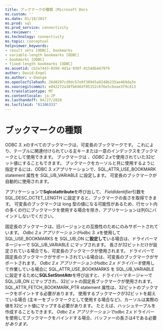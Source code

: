 ```yaml
---
title: ブックマークの種類 |Microsoft Docs
ms.custom: ''
ms.date: 01/19/2017
ms.prod: sql
ms.prod_service: connectivity
ms.reviewer: ''
ms.technology: connectivity
ms.topic: conceptual
helpviewer_keywords:
- result sets [ODBC], bookmarks
- variable-length bookmarks [ODBC]
- bookmarks [ODBC]
- fixed-length bookmarks [ODBC]
ms.assetid: cb2e7443-0260-4d1a-930f-0154db447979
author: David-Engel
ms.author: v-daenge
ms.openlocfilehash: 26d0297cd9dc57e9f30945a9248b235ae469da3e
ms.sourcegitcommit: e042272a38fb646df05152c676e5cbeae3f9cd13
ms.translationtype: MT
ms.contentlocale: ja-JP
ms.lasthandoff: 04/27/2020
ms.locfileid: "81306333"
---
```

# <a name="bookmark-types"></a>ブックマークの種類
ODBC *3. x*のすべてのブックマークは、可変長のブックマークです。 これにより、テーブルに関連付けられている主キーまたは一意のインデックスをブックマークとして使用できます。 ブックマークは *、ODBC 2.x*で使用されていた32ビット値にすることもできます。 ブックマークをカーソルと共に使用するように指定するには、ODBC *3. x*アプリケーションで、SQL_ATTR_USE_BOOKMARK statement 属性を SQL_UB_VARIABLE に設定します。 可変長のブックマークが自動的に使用されます。  
  
 アプリケーションで**Sqlcolattribute**を呼び出して、 *FieldIdentifier*引数を SQL_DESC_OCTET_LENGTH に設定すると、ブックマークの長さを取得できます。 可変長のブックマークは long 型の値になる可能性があるため、行セット内の多くの行にブックマークを使用する場合を除き、アプリケーションは列0にバインドしないでください。  
  
 固定長のブックマークは、旧バージョンとの互換性のためにのみサポートされています。 *Odbc 2.x アプリケーションが*odbc *3. x*を使用して SQL_USE_BOOKMARKS を SQL_UB_ON に**設定して**いる場合は、ドライバーマネージャーで SQL_UB_VARIABLE にマップされます。 長さが32ビットだけが設定されている場合でも、可変長のブックマークが使用されます。 ドライバーで固定長のブックマークがサポートされている場合は、可変長のブックマークがサポートされます。 *Odbc 2.x アプリケーションが*odbc *2.x ドライバーを*使用して作業している場合に SQL_ATTR_USE_BOOKMARKS を SQL_UB_VARIABLE に設定するために**SQLSetStmtAttr**を呼び出すと、ドライバーマネージャーで SQL_UB_ON にマップされ、32ビットの固定長ブックマークが使用されます。 SQL_ATTR_FETCH_BOOKMARK_PTR statement 属性は、32ビットのブックマークをポイントする必要があります。 使用するブックマークが32ビットを超えている場合 (主キーをブックマークとして使用する場合など)、カーソルは実際の値を32ビット値にマップする必要があります。 たとえば、ハッシュテーブルを作成することもできます。 *Odbc 2.x アプリケーションで*odbc 2.x ドライバーを使用してブックマークをバインドする場合、バッファーの長さは4である必要が*あります。*

